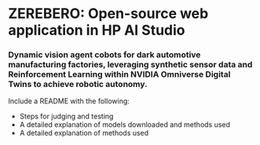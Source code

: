 # ZEREBERO: Open-source web application in HP AI Studio
### Dynamic vision agent cobots for dark automotive manufacturing factories, leveraging synthetic sensor data and Reinforcement Learning within NVIDIA Omniverse Digital Twins to achieve robotic autonomy.




Include a README with the following: 

- Steps for judging and testing 
- A detailed explanation of models downloaded and methods used
- A detailed explanation of methods used

